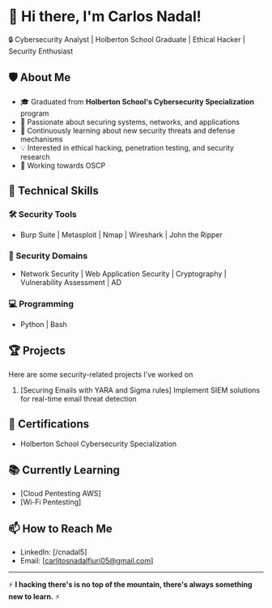 # 👋 Hi there, I'm Carlos Nadal!

🔒 Cybersecurity Analyst | Holberton School Graduate | Ethical Hacker | Security Enthusiast

## 🛡️ About Me
- 🎓 Graduated from **Holberton School's Cybersecurity Specialization** program
- 🔭 Passionate about securing systems, networks, and applications
- 🌱 Continuously learning about new security threats and defense mechanisms
- 💡 Interested in ethical hacking, penetration testing, and security research
- 🚀 Working towards OSCP

## 🔧 Technical Skills
### 🛠️ Security Tools
- Burp Suite | Metasploit | Nmap | Wireshark | John the Ripper 
### 🔐 Security Domains
- Network Security | Web Application Security | Cryptography | Vulnerability Assessment | AD
### 💻 Programming
- Python | Bash 


## 🏆 Projects
Here are some security-related projects I've worked on
1. [Securing Emails with YARA and Sigma rules] Implement SIEM solutions for real-time email threat detection 

## 📝 Certifications
- Holberton School Cybersecurity Specialization

## 📚 Currently Learning
- [Cloud Pentesting AWS] 
- [Wi-Fi Pentesting] 

## 📫 How to Reach Me
- LinkedIn: [/cnadal5]
- Email: [carlitosnadalfiuri05@gmail.com] 

---

⚡ **I hacking there's is no top of the mountain, there's always something new to learn.** ⚡

